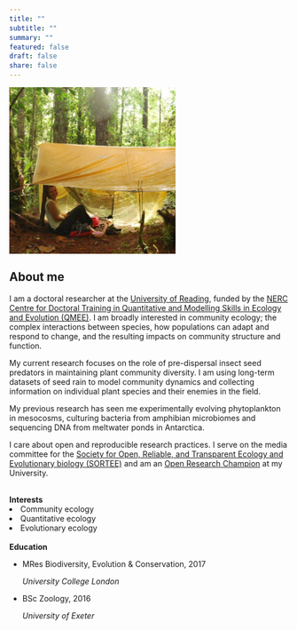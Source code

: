 ```yaml
---
title: ""
subtitle: ""
summary: ""
featured: false
draft: false
share: false
---
```


 <img src=honduras-2014.jpg   width=300 align = center>

## About me

I am a doctoral researcher at the [University of Reading](https://www.reading.ac.uk), funded by the [NERC Centre for Doctoral Training in Quantitative and Modelling Skills in Ecology and Evolution (QMEE)](https://www.ukri.org/councils/nerc/career-and-skills-development/nerc-studentships/directed-training/centres-for-doctoral-training-cdt/centre-for-doctoral-training-in-modelling-and-quantitative-skills-in-ecology-and-evolution/). I am broadly interested in community ecology; the complex interactions between species, how populations can adapt and respond to change, and the resulting impacts on community structure and function.

My current research focuses on the role of pre-dispersal insect seed predators in maintaining plant community diversity. I am using long-term datasets of seed rain to model community dynamics and collecting information on individual plant species and their enemies in the field.

My previous research has seen me experimentally evolving phytoplankton in mesocosms, culturing bacteria from amphibian microbiomes and sequencing DNA from meltwater ponds in Antarctica.

I care about open and reproducible research practices. I serve on the media committee for the [Society for Open, Reliable, and Transparent Ecology and Evolutionary biology (SORTEE)](https://www.sortee.org) and am an [Open Research Champion](https://research.reading.ac.uk/open-research-champions/) at my University.

<br>
<div class = "row">
<div class = "col-md-6">
<b>Interests</b>
<li>Community ecology</li>
<li>Quantitative ecology</li>
<li>Evolutionary ecology</li>
<br>
</div>

<div class = "col-md-6">
<b>Education</b>
<ul class="fa-ul">
  <li><i class="fa-li fas fa-graduation-cap"></i>MRes Biodiversity, Evolution & Conservation, 2017</li>
  <p><i>University College London</i></p>
  <li><i class="fa-li fas fa-graduation-cap"></i>BSc Zoology, 2016</li>
  <p><i>University of Exeter</i></p>
</ul>
</div>
</div>

